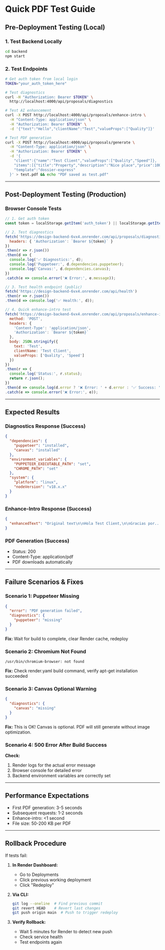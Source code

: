 # Quick PDF Test Guide

## Pre-Deployment Testing (Local)

### 1. Test Backend Locally
```bash
cd backend
npm start
```

### 2. Test Endpoints
```bash
# Get auth token from local login
TOKEN="your_auth_token_here"

# Test diagnostics
curl -H "Authorization: Bearer $TOKEN" \
  http://localhost:4000/api/proposals/diagnostics

# Test AI enhancement
curl -X POST http://localhost:4000/api/proposals/enhance-intro \
  -H "Content-Type: application/json" \
  -H "Authorization: Bearer $TOKEN" \
  -d '{"text":"Hello","clientName":"Test","valueProps":["Quality"]}'

# Test PDF generation
curl -X POST http://localhost:4000/api/proposals/generate \
  -H "Content-Type: application/json" \
  -H "Authorization: Bearer $TOKEN" \
  -d '{
    "client":{"name":"Test Client","valueProps":["Quality","Speed"]},
    "items":[{"title":"Property","description":"Nice place","price":100000}],
    "template":"dossier-express"
  }' > test.pdf && echo "PDF saved as test.pdf"
```

---

## Post-Deployment Testing (Production)

### Browser Console Tests

```javascript
// 1. Get auth token
const token = localStorage.getItem('auth_token') || localStorage.getItem('token');

// 2. Test diagnostics
fetch('https://design-backend-6vx4.onrender.com/api/proposals/diagnostics', {
  headers: { 'Authorization': `Bearer ${token}` }
})
.then(r => r.json())
.then(d => {
  console.log('✅ Diagnostics:', d);
  console.log('Puppeteer:', d.dependencies.puppeteer);
  console.log('Canvas:', d.dependencies.canvas);
})
.catch(e => console.error('❌ Error:', e.message));

// 3. Test health endpoint (public)
fetch('https://design-backend-6vx4.onrender.com/api/health')
.then(r => r.json())
.then(d => console.log('✅ Health:', d));

// 4. Quick enhance-intro test
fetch('https://design-backend-6vx4.onrender.com/api/proposals/enhance-intro', {
  method: 'POST',
  headers: {
    'Content-Type': 'application/json',
    'Authorization': `Bearer ${token}`
  },
  body: JSON.stringify({
    text: 'Test',
    clientName: 'Test Client',
    valueProps: ['Quality', 'Speed']
  })
})
.then(r => {
  console.log('Status:', r.status);
  return r.json();
})
.then(d => console.log(d.error ? '❌ Error: ' + d.error : '✅ Success: ' + d.enhancedText))
.catch(e => console.error('❌ Error:', e));
```

---

## Expected Results

### Diagnostics Response (Success)
```json
{
  "dependencies": {
    "puppeteer": "installed",
    "canvas": "installed"
  },
  "environment_variables": {
    "PUPPETEER_EXECUTABLE_PATH": "set",
    "CHROME_PATH": "set"
  },
  "system": {
    "platform": "linux",
    "nodeVersion": "v18.x.x"
  }
}
```

### Enhance-Intro Response (Success)
```json
{
  "enhancedText": "Original text\n\nHola Test Client,\n\nGracias por..."
}
```

### PDF Generation (Success)
- Status: 200
- Content-Type: application/pdf
- PDF downloads automatically

---

## Failure Scenarios & Fixes

### Scenario 1: Puppeteer Missing
```json
{
  "error": "PDF generation failed",
  "diagnostics": {
    "puppeteer": "missing"
  }
}
```
**Fix:** Wait for build to complete, clear Render cache, redeploy

### Scenario 2: Chromium Not Found
```
/usr/bin/chromium-browser: not found
```
**Fix:** Check render.yaml build command, verify apt-get installation succeeded

### Scenario 3: Canvas Optional Warning
```json
{
  "diagnostics": {
    "canvas": "missing"
  }
}
```
**Fix:** This is OK! Canvas is optional. PDF will still generate without image optimization.

### Scenario 4: 500 Error After Build Success
**Check:**
1. Render logs for the actual error message
2. Browser console for detailed error
3. Backend environment variables are correctly set

---

## Performance Expectations

- First PDF generation: 3-5 seconds
- Subsequent requests: 1-2 seconds
- Enhance-intro: <1 second
- File size: 50-200 KB per PDF

---

## Rollback Procedure

If tests fail:

1. **In Render Dashboard:**
   - Go to Deployments
   - Click previous working deployment
   - Click "Redeploy"

2. **Via CLI:**
   ```bash
   git log --oneline  # Find previous commit
   git revert HEAD    # Revert last changes
   git push origin main  # Push to trigger redeploy
   ```

3. **Verify Rollback:**
   - Wait 5 minutes for Render to detect new push
   - Check service health
   - Test endpoints again